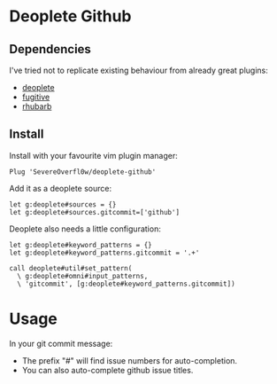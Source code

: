 # Deoplete Github

## Dependencies

I've tried not to replicate existing behaviour from already great plugins:

- [deoplete][]
- [fugitive][]
- [rhubarb][]

## Install

Install with your favourite vim plugin manager:

```vim
Plug 'SevereOverfl0w/deoplete-github'
```

Add it as a deoplete source:

```vim
let g:deoplete#sources = {}
let g:deoplete#sources.gitcommit=['github']
```

Deoplete also needs a little configuration:

```vim
let g:deoplete#keyword_patterns = {}
let g:deoplete#keyword_patterns.gitcommit = '.+'

call deoplete#util#set_pattern(
  \ g:deoplete#omni#input_patterns,
  \ 'gitcommit', [g:deoplete#keyword_patterns.gitcommit])

```

# Usage

In your git commit message:

- The prefix "#" will find issue numbers for auto-completion.
- You can also auto-complete github issue titles.

[fugitive]: https://github.com/tpope/vim-fugitive
[rhubarb]: https://github.com/tpope/vim-rhubarb
[deoplete]: https://github.com/Shougo/deoplete.nvim
